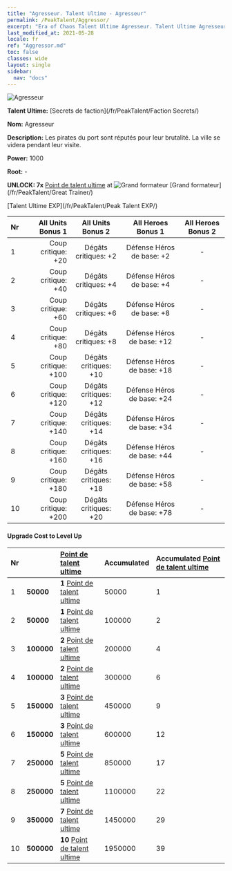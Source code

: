 ```yaml
---
title: "Agresseur. Talent Ultime - Agresseur"
permalink: /PeakTalent/Aggressor/
excerpt: "Era of Chaos Talent Ultime Agresseur. Talent Ultime Agresseur. Agresseur"
last_modified_at: 2021-05-28
locale: fr
ref: "Aggressor.md"
toc: false
classes: wide
layout: single
sidebar:
  nav: "docs"
---
```


  ![Agresseur](/images/pt/talent_3004.png)

  **Talent Ultime:** [Secrets de faction](/fr/PeakTalent/Faction Secrets/)

  **Nom:** Agresseur

  **Description:** Les pirates du port sont réputés pour leur brutalité. La ville se videra pendant leur visite.

  **Power:** 1000

  **Root:** -

  **UNLOCK: 7x** [Point de talent ultime](/ItemsFR/con_934/) at ![Grand formateur](/images/pt/talent_3001.png) [Grand formateur](/fr/PeakTalent/Great Trainer/)

  [Talent Ultime EXP](/fr/PeakTalent/Peak Talent EXP/)

  | Nr | All Units Bonus 1 | All Units Bonus 2 | All Heroes Bonus 1 | All Heroes Bonus 2 |
  |:---|--------------:|:-------------:|:-------------:|:-------------:|
  | 1 | Coup critique: +20 | Dégâts critiques: +2 | Défense Héros de base: +2 | - |
  | 2 | Coup critique: +40 | Dégâts critiques: +4 | Défense Héros de base: +4 | - |
  | 3 | Coup critique: +60 | Dégâts critiques: +6 | Défense Héros de base: +8 | - |
  | 4 | Coup critique: +80 | Dégâts critiques: +8 | Défense Héros de base: +12 | - |
  | 5 | Coup critique: +100 | Dégâts critiques: +10 | Défense Héros de base: +18 | - |
  | 6 | Coup critique: +120 | Dégâts critiques: +12 | Défense Héros de base: +24 | - |
  | 7 | Coup critique: +140 | Dégâts critiques: +14 | Défense Héros de base: +34 | - |
  | 8 | Coup critique: +160 | Dégâts critiques: +16 | Défense Héros de base: +44 | - |
  | 9 | Coup critique: +180 | Dégâts critiques: +18 | Défense Héros de base: +58 | - |
  | 10 | Coup critique: +200 | Dégâts critiques: +20 | Défense Héros de base: +78 | - |


#### Upgrade Cost to Level Up

  | Nr | <i class="fas fa-coins"/> | [Point de talent ultime](/ItemsFR/con_934/) | Accumulated <i class="fas fa-coins"/> | Accumulated [Point de talent ultime](/ItemsFR/con_934/) |
  |:---|:--------------|:-------------|:-------------|:-------------|
  | 1 | **50000** | **1** [Point de talent ultime](/ItemsFR/con_934/) | 50000 | 1 |
  | 2 | **50000** | **1** [Point de talent ultime](/ItemsFR/con_934/) | 100000 | 2 |
  | 3 | **100000** | **2** [Point de talent ultime](/ItemsFR/con_934/) | 200000 | 4 |
  | 4 | **100000** | **2** [Point de talent ultime](/ItemsFR/con_934/) | 300000 | 6 |
  | 5 | **150000** | **3** [Point de talent ultime](/ItemsFR/con_934/) | 450000 | 9 |
  | 6 | **150000** | **3** [Point de talent ultime](/ItemsFR/con_934/) | 600000 | 12 |
  | 7 | **250000** | **5** [Point de talent ultime](/ItemsFR/con_934/) | 850000 | 17 |
  | 8 | **250000** | **5** [Point de talent ultime](/ItemsFR/con_934/) | 1100000 | 22 |
  | 9 | **350000** | **7** [Point de talent ultime](/ItemsFR/con_934/) | 1450000 | 29 |
  | 10 | **500000** | **10** [Point de talent ultime](/ItemsFR/con_934/) | 1950000 | 39 |
